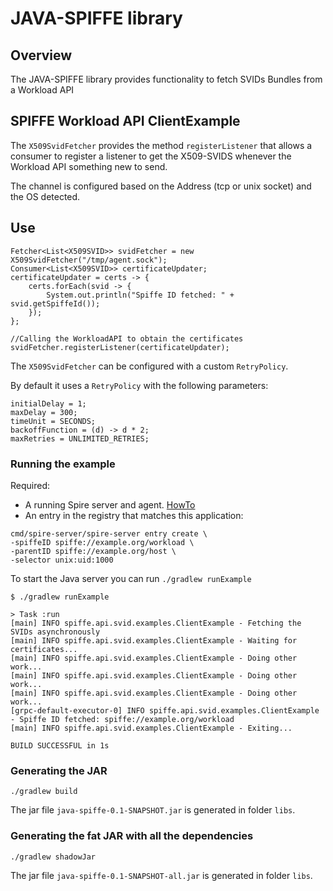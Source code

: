 # JAVA-SPIFFE library

## Overview

The JAVA-SPIFFE library provides functionality to fetch SVIDs Bundles from a Workload API

## SPIFFE Workload API ClientExample

The `X509SvidFetcher` provides the method `registerListener` that allows a consumer to register a listener 
to get the X509-SVIDS whenever the Workload API something new to send. 

The channel is configured based on the Address (tcp or unix socket) and the OS detected.

## Use
```
Fetcher<List<X509SVID>> svidFetcher = new X509SvidFetcher("/tmp/agent.sock");
Consumer<List<X509SVID>> certificateUpdater;
certificateUpdater = certs -> {
    certs.forEach(svid -> {
        System.out.println("Spiffe ID fetched: " + svid.getSpiffeId());
    });
};

//Calling the WorkloadAPI to obtain the certificates
svidFetcher.registerListener(certificateUpdater);
```

The `X509SvidFetcher` can be configured with a custom `RetryPolicy`. 

By default it uses a `RetryPolicy` with the following parameters:

```
initialDelay = 1;
maxDelay = 300;
timeUnit = SECONDS;
backoffFunction = (d) -> d * 2;
maxRetries = UNLIMITED_RETRIES;
```

### Running the example

Required:
* A running Spire server and agent. [HowTo](https://github.com/spiffe/spire#installing-spire-server-and-agent)
* An entry in the registry that matches this application:
```
cmd/spire-server/spire-server entry create \
-spiffeID spiffe://example.org/workload \
-parentID spiffe://example.org/host \
-selector unix:uid:1000
```

To start the Java server you can run `./gradlew runExample`

```
$ ./gradlew runExample

> Task :run
[main] INFO spiffe.api.svid.examples.ClientExample - Fetching the SVIDs asynchronously
[main] INFO spiffe.api.svid.examples.ClientExample - Waiting for certificates...
[main] INFO spiffe.api.svid.examples.ClientExample - Doing other work...
[main] INFO spiffe.api.svid.examples.ClientExample - Doing other work...
[main] INFO spiffe.api.svid.examples.ClientExample - Doing other work...
[grpc-default-executor-0] INFO spiffe.api.svid.examples.ClientExample - Spiffe ID fetched: spiffe://example.org/workload
[main] INFO spiffe.api.svid.examples.ClientExample - Exiting...

BUILD SUCCESSFUL in 1s

```

### Generating the JAR  

```
./gradlew build
```

The jar file `java-spiffe-0.1-SNAPSHOT.jar` is generated in folder `libs`.

### Generating the fat JAR with all the dependencies

```
./gradlew shadowJar
```

The jar file `java-spiffe-0.1-SNAPSHOT-all.jar` is generated in folder `libs`.
